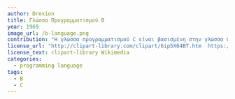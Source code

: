 ```yaml
---
author: Drexion
title: Γλώσσα Προγραμματισμού B
year: 1969
image_url: /b-language.png
contribution: "Η γλώσσα προγραμματισμού C είναι βασισμένη στην γλώσσα προγραμματισμού B η οποία δημιουργήθηκε από τους Ken Thompson και Dennis Ritchie, εμφανίστηκε για πρώτη φορά το 1969 και αποτελέι την κύρια επιρροή για την δημιουργία. Η Β είναι βασισμένη κυρίως στην γλώσσα BCPL και έχει την μορφή typeless το οποίο σημαίνει ότι αντιμετωπίζει όλα τα δεδομένα ως words (μονάδα δεδομένων επεξεργαστών). Δημιουργήθηκε για αναδρομικά, μη αριθμητικά, ανεξάρτητα μηχανών εφαρμογές, όπως συστήματα και προγράμματα. Το μεγαλύτερο μειονέκτημα της συγκεκριμένης γλώσσας, παρατηρήθηκε κάτα την κανονικοποίηση των μηχανών με ASCII processing, το οποίο έκανε την μορφή typeless να φαίνεται ως ένα σοβαρό μεινέκτημα. Αυτό παρότρυνε τους ιδρυτές της, να επεκτείτουν την γλώσσας προσθέτοντας καινούρια είδη δεδομένων ορισμένα από τον χρήστη. Έτσι λοιπόν δημιουργήθηκε η γλώσσας προγραμματιμσού C."
license_url: "http://clipart-library.com/clipart/6ip5X64BT.htm  https://en.wikipedia.org/wiki/B_(programming_language)" 
license_text: clipart-library Wikimedia
categories:
  - programming language
tags:
  - B
  - C
---
```

